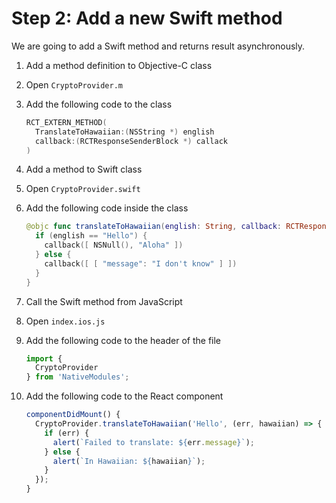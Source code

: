 # Step 2: Add a new Swift method

We are going to add a Swift method and returns result asynchronously.

1. Add a method definition to Objective-C class
  1. Open `CryptoProvider.m`
  2. Add the following code to the class

     ```objective-c
     RCT_EXTERN_METHOD(
       TranslateToHawaiian:(NSString *) english
       callback:(RCTResponseSenderBlock *) callack
     )
     ```

2. Add a method to Swift class
  1. Open `CryptoProvider.swift`
  2. Add the following code inside the class

     ```swift
     @objc func translateToHawaiian(english: String, callback: RCTResponseSenderBlock) -> Void {
       if (english == "Hello") {
         callback([ NSNull(), "Aloha" ])
       } else {
         callback([ [ "message": "I don't know" ] ])
       }
     }
     ```

3. Call the Swift method from JavaScript
  1. Open `index.ios.js`
  2. Add the following code to the header of the file

     ```javascript
     import {
       CryptoProvider
     } from 'NativeModules';
     ```
  3. Add the following code to the React component

     ```javascript
     componentDidMount() {
       CryptoProvider.translateToHawaiian('Hello', (err, hawaiian) => {
         if (err) {
           alert(`Failed to translate: ${err.message}`);
         } else {
           alert(`In Hawaiian: ${hawaiian}`);
         }
       });
     }
     ```
